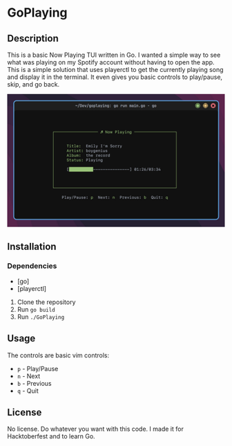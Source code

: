# GoPlaying

## Description

This is a basic Now Playing TUI written in Go. I wanted a simple way to see what was playing on my Spotify account without having to open the app. This is a simple solution that uses playerctl to get the currently playing song and display it in the terminal. It even gives you basic controls to play/pause, skip, and go back.

![GoPlaying](assets/GoPlaying.jpeg)

## Installation

### Dependencies

- [go]
- [playerctl]

1. Clone the repository
2. Run `go build`
3. Run `./GoPlaying`

## Usage

The controls are basic vim controls:
- `p` - Play/Pause
- `n` - Next
- `b` - Previous
- `q` - Quit

## License

No license. Do whatever you want with this code. I made it for Hacktoberfest and to learn Go.
